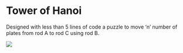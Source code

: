 # Tower of Hanoi
 Designed with less than 5 lines of code a puzzle to move ‘n’ number of plates from rod A to rod C using rod B.
 
![](/1.PNG)
